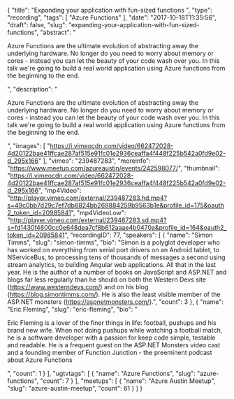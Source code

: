 {
  "title": "Expanding your application with fun-sized functions ",
  "type": "recording",
  "tags": [
    "Azure Functions"
  ],
  "date": "2017-10-18T11:35:56",
  "draft": false,
  "slug": "expanding-your-application-with-fun-sized-functions",
  "abstract": "<p>Azure Functions are the ultimate evolution of abstracting away the underlying hardware. No longer do you need to worry about memory or cores - instead you can let the beauty of your code wash over you. In this talk we're going to build a real world application using Azure functions from the beginning to the end.</p>",
  "description": "<p>Azure Functions are the ultimate evolution of abstracting away the underlying hardware. No longer do you need to worry about memory or cores - instead you can let the beauty of your code wash over you. In this talk we're going to build a real world application using Azure functions from the beginning to the end.</p>",
  "images": [
    "https://i.vimeocdn.com/video/662472028-4d20122bae41ffcae287af515e91fc01e2936ceaffa4f448f225b542a0fd9e02-d_295x166"
  ],
  "vimeo": "239487283",
  "moreinfo": "https://www.meetup.com/azureaustin/events/242598077/",
  "thumbnail": "https://i.vimeocdn.com/video/662472028-4d20122bae41ffcae287af515e91fc01e2936ceaffa4f448f225b542a0fd9e02-d_295x166",
  "mp4Video": "http://player.vimeo.com/external/239487283.hd.mp4?s=49c0bb7d29c7ef7db6824bb269884259b9563b1e&profile_id=175&oauth2_token_id=20985841",
  "mp4VideoLow": "http://player.vimeo.com/external/239487283.sd.mp4?s=fd1430f4800cc0e648dea7cf8b612aaae4b0470a&profile_id=164&oauth2_token_id=20985841",
  "recordingID": 77,
  "speakers": [
    {
      "name": "Simon Timms",
      "slug": "simon-timms",
      "bio": "Simon is a polyglot developer who has worked on everything from serial port drivers on an Android tablet, to NServiceBus, to processing tens of thousands of messages a second using stream analytics, to building Angular web applications. All that in the last year. He is the author of a number of books on JavaScript and ASP.NET and blogs far less regularly than he should on both the Western Devs site (https://www.westerndevs.com/) and on his blog (https://blog.simontimms.com/). He is also the least visible member of the ASP.NET monsters (https://aspnetmonsters.com/).",
      "count": 3
    },
    {
      "name": "Eric Fleming",
      "slug": "eric-fleming",
      "bio": "<p>Eric Fleming is a lover of the finer things in life: football, pushups and his brand new wife. When not doing pushups while watching a football match, he is a software developer with a passion for keep code simple, testable and readable. He is a frequent guest on the ASP.NET Monsters video cast and a founding member of Function Junction - the preeminent podcast about Azure Functions</p>",
      "count": 1
    }
  ],
  "ugtvtags": [
    {
      "name": "Azure Functions",
      "slug": "azure-functions",
      "count": 7
    }
  ],
  "meetups": [
    {
      "name": "Azure Austin Meetup",
      "slug": "azure-austin-meetup",
      "count": 61
    }
  ]
}
